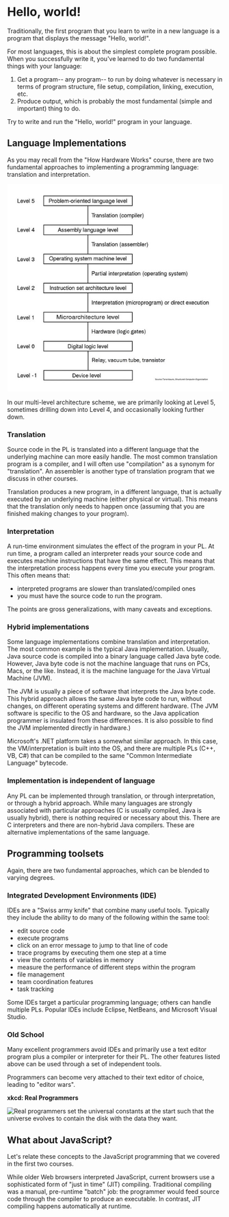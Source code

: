 # Hello, world!

Traditionally, the first program that you learn to write in a new language is a program that displays the message "Hello, world!". 

For most languages, this is about the simplest complete program possible. When you successfully write it, you've learned to do two fundamental things with your language:
1. Get a program-- any program-- to run by doing whatever is necessary in terms of program structure, file setup, compilation, linking, execution, etc.
2. Produce output, which is probably the most fundamental (simple and important) thing to do.

Try to write and run the "Hello, world!" program in your language.

## Language Implementations

As you may recall from the "How Hardware Works" course, there are two fundamental approaches to implementing a programming language: translation and interpretation.

![A layered system architecture.](images/sevenlevel.jpg)

In our multi-level architecture scheme, we are primarily looking at Level 5, sometimes drilling down into Level 4, and occasionally looking further down.

### Translation

Source code in the PL is translated into a different language that the underlying machine can more easily handle. The most common translation program is a compiler, and I will often use "compilation" as a synonym for "translation". An assembler is another type of translation program that we discuss in other courses.

Translation produces a new program, in a different language, that is actually executed by an underlying machine (either physical or virtual). This means that the translation only needs to happen once (assuming that you are finished making changes to your program).

### Interpretation

A run-time environment simulates the effect of the program in your PL. At run time, a program called an interpreter reads your source code and executes machine instructions that have the same effect.
This means that the interpretation process happens every time you execute your program. This often means that:

- interpreted programs are slower than translated/compiled ones
- you must have the source code to run the program.

The points are gross generalizations, with many caveats and exceptions.

### Hybrid implementations

Some language implementations combine translation and interpretation. The most common example is the typical Java implementation. Usually, Java source code is compiled into a binary language called Java byte code. However, Java byte code is not the machine language that runs on PCs, Macs, or the like. Instead, it is the machine language for the Java Virtual Machine (JVM).

The JVM is usually a piece of software that interprets the Java byte code. This hybrid approach allows the same Java byte code to run, without changes, on different operating systems and different hardware. (The JVM software is specific to the OS and hardware, so the Java application programmer is insulated from these differences. It is also possible to find the JVM implemented directly in hardware.)

Microsoft's .NET platform takes a somewhat similar approach. In this case, the VM/interpretation is built into the OS, and there are multiple PLs (C++, VB, C#) that can be compiled to the same "Common Intermediate Language" bytecode.

### Implementation is independent of language

Any PL can be implemented through translation, or through interpretation, or through a hybrid approach.
While many languages are strongly associated with particular approaches (C is usually compiled, Java is usually hybrid), there is nothing required or necessary about this. There are C interpreters and there are non-hybrid Java compilers. These are alternative implementations of the same language.

## Programming toolsets

Again, there are two fundamental approaches, which can be blended to varying degrees.

### Integrated Development Environments (IDE)

IDEs are a "Swiss army knife" that combine many useful tools. Typically they include the ability to do many of the following within the same tool:

- edit source code
- execute programs
- click on an error message to jump to that line of code
- trace programs by executing them one step at a time
- view the contents of variables in memory
- measure the performance of different steps within the program
- file management
- team coordination features
- task tracking

Some IDEs target a particular programming language; others can handle multiple PLs. Popular IDEs include Eclipse, NetBeans, and Microsoft Visual Studio.

### Old School

Many excellent programmers avoid IDEs and primarily use a text editor program plus a compiler or interpreter for their PL. The other features listed above can be used through a set of independent tools.

Programmers can become very attached to their text editor of choice, leading to "editor wars".

**xkcd: Real Programmers**

![Real programmers set the universal constants at the start such that the universe evolves to contain the disk with the data they want.](http://imgs.xkcd.com/comics/real_programmers.png)

## What about JavaScript?

Let's relate these concepts to the JavaScript programming that we covered in the first two courses.

While older Web browsers interpreted JavaScript, current browsers use a sophisticated form of "just in time" (JIT) compiling. Traditional compiling was a manual, pre-runtime "batch" job: the programmer would feed source code through the compiler to produce an executable. In contrast, JIT compiling happens automatically at runtime. 

